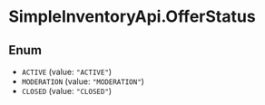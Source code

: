 # SimpleInventoryApi.OfferStatus

## Enum

* `ACTIVE` (value: `"ACTIVE"`)
* `MODERATION` (value: `"MODERATION"`)
* `CLOSED` (value: `"CLOSED"`)
